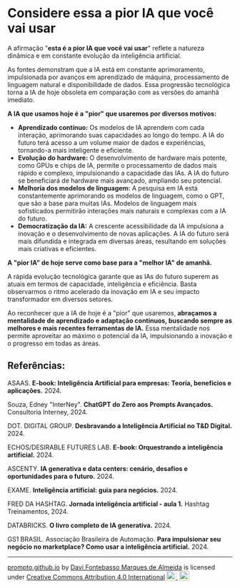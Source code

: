 # Considere essa a pior IA que você vai usar

A afirmação "**esta é a pior IA que você vai usar**" reflete a natureza dinâmica e em constante evolução da inteligência artificial.

As fontes demonstram que a IA está em constante aprimoramento, impulsionada por avanços em aprendizado de máquina, processamento de linguagem natural e disponibilidade de dados. Essa progressão tecnológica torna a IA de hoje obsoleta em comparação com as versões do amanhã imediato.

**A IA que usamos hoje é a "pior" que usaremos por diversos motivos:**

- **Aprendizado contínuo:** Os modelos de IA aprendem com cada interação, aprimorando suas capacidades ao longo do tempo. A IA do futuro terá acesso a um volume maior de dados e experiências, tornando-a mais inteligente e eficiente.
- **Evolução do hardware:** O desenvolvimento de hardware mais potente, como GPUs e chips de IA, permite o processamento de dados mais rápido e complexo, impulsionando a capacidade das IAs. A IA do futuro se beneficiará de hardware mais avançado, ampliando seu potencial.
- **Melhoria dos modelos de linguagem:** A pesquisa em IA está constantemente aprimorando os modelos de linguagem, como o GPT, que são a base para muitas IAs. Modelos de linguagem mais sofisticados permitirão interações mais naturais e complexas com a IA do futuro.
- **Democratização da IA:** A crescente acessibilidade da IA impulsiona a inovação e o desenvolvimento de novas aplicações. A IA do futuro será mais difundida e integrada em diversas áreas, resultando em soluções mais criativas e eficientes.

**A "pior IA" de hoje serve como base para a "melhor IA" de amanhã.**

A rápida evolução tecnológica garante que as IAs do futuro superem as atuais em termos de capacidade, inteligência e eficiência. Basta observarmos o ritmo acelerado da inovação em IA e seu impacto transformador em diversos setores.

Ao reconhecer que a IA de hoje é a "pior" que usaremos, **abraçamos a mentalidade de aprendizado e adaptação contínuos, buscando sempre as melhores e mais recentes ferramentas de IA.** Essa mentalidade nos permite aproveitar ao máximo o potencial da IA, impulsionando a inovação e o progresso em todas as áreas.

## Referências:

ASAAS. **E-book: Inteligência Artificial para empresas: Teoria, benefícios e aplicações.** 2024.

Souza, Edney "InterNey". **ChatGPT do Zero aos Prompts Avançados.** Consultoria Interney, 2024.

DOT. DIGITAL GROUP. **Desbravando a Inteligência Artificial no T&D Digital.** 2024.

ECHOS/DESIRABLE FUTURES LAB. **E-book: Orquestrando a inteligência artificial.** 2024.

ASCENTY. **IA generativa e data centers: cenário, desafios e oportunidades para o futuro.** 2024.

EXAME. **Inteligência artificial: guia para negócios.** 2024.

FRED DA HASHTAG. **Jornada inteligência artificial - aula 1.** Hashtag Treinamentos, 2024.

DATABRICKS. **O livro completo de IA generativa.** 2024.

GS1 BRASIL. Associação Brasileira de Automação. **Para impulsionar seu negócio no marketplace? Como usar a inteligência artificial.** 2024.

<hr>
<p xmlns:cc="http://creativecommons.org/ns#" xmlns:dct="http://purl.org/dc/terms/"><a property="dct:title" rel="cc:attributionURL" href="https://davifma.github.io/proMpto/">prompto.github.io</a> by <a rel="cc:attributionURL dct:creator" property="cc:attributionName" href="http://linkedin.com/in/davifma">Davi Fontebasso Marques de Almeida</a> is licensed under <a href="https://creativecommons.org/licenses/by/4.0/?ref=chooser-v1" target="_blank" rel="license noopener noreferrer" style="display:inline-block;">Creative Commons Attribution 4.0 International<img style="height:22px!important;margin-left:3px;vertical-align:text-bottom;" src="https://mirrors.creativecommons.org/presskit/icons/cc.svg?ref=chooser-v1" alt=""> <img style="height:22px!important;margin-left:3px;vertical-align:text-bottom;" src="https://mirrors.creativecommons.org/presskit/icons/by.svg?ref=chooser-v1" alt=""></a></p>
